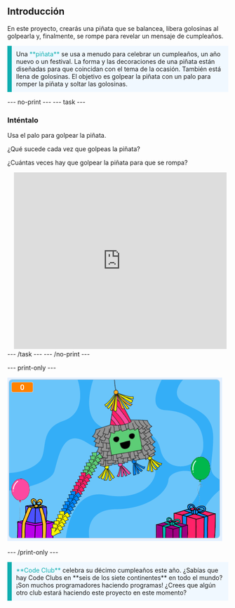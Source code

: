 ## Introducción

En este proyecto, crearás una piñata que se balancea, libera golosinas al golpearla y, finalmente, se rompe para revelar un mensaje de cumpleaños.

<p style="border-left: solid; border-width:10px; border-color: #0faeb0; background-color: aliceblue; padding: 10px;">
Una <span style="color: #0faeb0">**piñata**</span> se usa a menudo para celebrar un cumpleaños, un año nuevo o un festival. La forma y las decoraciones de una piñata están diseñadas para que coincidan con el tema de la ocasión. También está llena de golosinas. El objetivo es golpear la piñata con un palo para romper la piñata y soltar las golosinas.    
</p>

--- no-print --- --- task ---
### Inténtalo
<div style="display: flex; flex-wrap: wrap">
<div style="flex-basis: 175px; flex-grow: 1">  
Usa el palo para golpear la piñata. 

¿Qué sucede cada vez que golpeas la piñata? 

¿Cuántas veces hay que golpear la piñata para que se rompa?  
</div>
<div class="scratch-preview" style="margin-left: 15px;">
  <iframe allowtransparency="true" width="485" height="402" src="https://scratch.mit.edu/projects/embed/649873783/?autostart=false" frameborder="0"></iframe>
</div>
</div>
--- /task --- --- /no-print ---

--- print-only ---

![Proyecto terminado.](images/showcase_static.png)

--- /print-only ---

<p style="border-left: solid; border-width:10px; border-color: #0faeb0; background-color: aliceblue; padding: 10px;">
<span style="color: #0faeb0">**Code Club**</span> celebra su décimo cumpleaños este año. ¿Sabías que hay Code Clubs en **seis de los siete continentes** en todo el mundo? ¡Son muchos programadores haciendo programas! ¿Crees que algún otro club estará haciendo este proyecto en este momento?   
</p>
